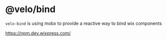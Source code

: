 # @velo/bind
`velo-bind` is using mobx to provide a reactive way to bind wix components

https://npm.dev.wixpress.com/